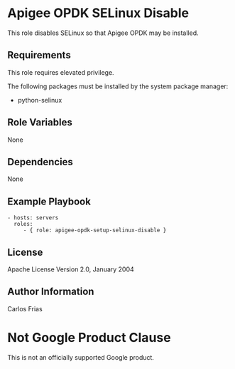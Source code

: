 Apigee OPDK SELinux Disable
=========

This role disables SELinux so that Apigee OPDK may be installed. 

Requirements
------------

This role requires elevated privilege. 

The following packages must be installed by the system package manager: 

* python-selinux

Role Variables
--------------

None

Dependencies
------------

None

Example Playbook
----------------

    - hosts: servers
      roles:
         - { role: apigee-opdk-setup-selinux-disable }

License
-------

Apache License Version 2.0, January 2004

Author Information
------------------

Carlos Frias
<!-- BEGIN Google Required Disclaimer -->

# Not Google Product Clause

This is not an officially supported Google product.
<!-- END Google Required Disclaimer -->